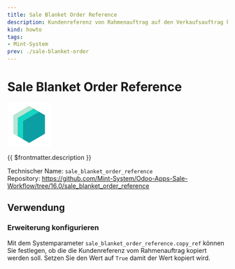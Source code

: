 ```yaml
---
title: Sale Blanket Order Reference
description: Kundenreferenz von Rahmenauftrag auf den Verkaufsauftrag kopieren.
kind: howto
tags:
- Mint-System
prev: ./sale-blanket-order
---
```

# Sale Blanket Order Reference
![icon_oms_box](attachments/icons_odoo_mint_system.png)

{{ $frontmatter.description }}

Technischer Name: `sale_blanket_order_reference`\
Repository: <https://github.com/Mint-System/Odoo-Apps-Sale-Workflow/tree/16.0/sale_blanket_order_reference>

## Verwendung

### Erweiterung konfigurieren

Mit dem Systemparameter `sale_blanket_order_reference.copy_ref` können Sie festlegen, ob die die Kundenreferenz vom Rahmenauftrag kopiert werden soll. Setzen Sie den Wert auf `True` damit der Wert kopiert wird.
